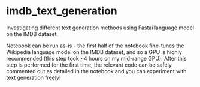 # imdb_text_generation
Investigating different text generation methods using Fastai language model on the IMDB dataset.

Notebook can be run as-is - the first half of the notebook fine-tunes the Wikipedia language model on the IMDB dataset, and so a GPU is highly recommended (this step took ~4 hours on my mid-range GPU). After this step is performed for the first time, the relevant code can be safely commented out as detailed in the notebook and you can experiment with text generation freely!

